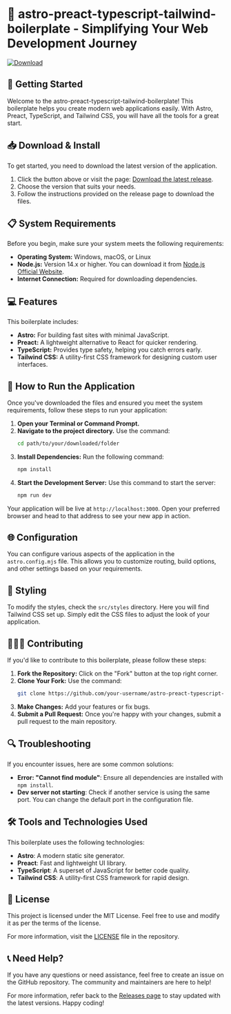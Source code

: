 # 🌟 astro-preact-typescript-tailwind-boilerplate - Simplifying Your Web Development Journey

[![Download](https://img.shields.io/badge/download-latest%20release-brightgreen)](https://github.com/manishrathore12/astro-preact-typescript-tailwind-boilerplate/releases)

## 🚀 Getting Started

Welcome to the astro-preact-typescript-tailwind-boilerplate! This boilerplate helps you create modern web applications easily. With Astro, Preact, TypeScript, and Tailwind CSS, you will have all the tools for a great start.

## 📥 Download & Install

To get started, you need to download the latest version of the application. 

1. Click the button above or visit the page: [Download the latest release](https://github.com/manishrathore12/astro-preact-typescript-tailwind-boilerplate/releases).
2. Choose the version that suits your needs. 
3. Follow the instructions provided on the release page to download the files.

## 📋 System Requirements

Before you begin, make sure your system meets the following requirements:

- **Operating System:** Windows, macOS, or Linux
- **Node.js:** Version 14.x or higher. You can download it from [Node.js Official Website](https://nodejs.org).
- **Internet Connection:** Required for downloading dependencies.

## 💻 Features

This boilerplate includes:

- **Astro:** For building fast sites with minimal JavaScript.
- **Preact:** A lightweight alternative to React for quicker rendering.
- **TypeScript:** Provides type safety, helping you catch errors early.
- **Tailwind CSS:** A utility-first CSS framework for designing custom user interfaces.
  
## 🔧 How to Run the Application

Once you've downloaded the files and ensured you meet the system requirements, follow these steps to run your application:

1. **Open your Terminal or Command Prompt.**
2. **Navigate to the project directory.** Use the command:
   ```bash
   cd path/to/your/downloaded/folder
   ```
3. **Install Dependencies:** Run the following command:
   ```bash
   npm install
   ```
4. **Start the Development Server:** Use this command to start the server:
   ```bash
   npm run dev
   ```

Your application will be live at `http://localhost:3000`. Open your preferred browser and head to that address to see your new app in action.

## 🌐 Configuration

You can configure various aspects of the application in the `astro.config.mjs` file. This allows you to customize routing, build options, and other settings based on your requirements.

## 🎨 Styling

To modify the styles, check the `src/styles` directory. Here you will find Tailwind CSS set up. Simply edit the CSS files to adjust the look of your application.

## 👩‍👧‍👦 Contributing

If you'd like to contribute to this boilerplate, please follow these steps:

1. **Fork the Repository:** Click on the "Fork" button at the top right corner.
2. **Clone Your Fork:** Use the command:
   ```bash
   git clone https://github.com/your-username/astro-preact-typescript-tailwind-boilerplate.git
   ```
3. **Make Changes:** Add your features or fix bugs.
4. **Submit a Pull Request:** Once you're happy with your changes, submit a pull request to the main repository.

## 🔍 Troubleshooting

If you encounter issues, here are some common solutions:

- **Error: "Cannot find module"**: Ensure all dependencies are installed with `npm install`.
- **Dev server not starting**: Check if another service is using the same port. You can change the default port in the configuration file.

## 🛠 Tools and Technologies Used

This boilerplate uses the following technologies:

- **Astro**: A modern static site generator.
- **Preact**: Fast and lightweight UI library.
- **TypeScript**: A superset of JavaScript for better code quality.
- **Tailwind CSS**: A utility-first CSS framework for rapid design.

## 📄 License

This project is licensed under the MIT License. Feel free to use and modify it as per the terms of the license.

For more information, visit the [LICENSE](LICENSE) file in the repository.

## 📞 Need Help?

If you have any questions or need assistance, feel free to create an issue on the GitHub repository. The community and maintainers are here to help!

For more information, refer back to the [Releases page](https://github.com/manishrathore12/astro-preact-typescript-tailwind-boilerplate/releases) to stay updated with the latest versions. Happy coding!